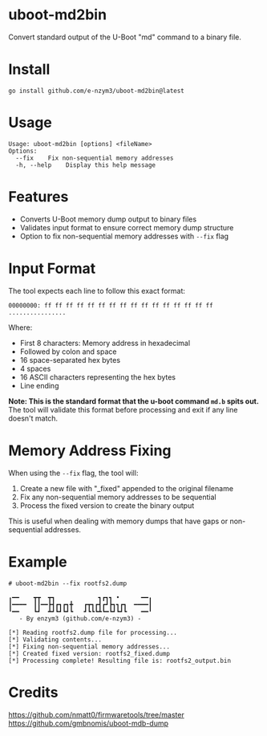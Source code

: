 # uboot-md2bin
Convert standard output of the U-Boot "md" command to a binary file.

# Install
```
go install github.com/e-nzym3/uboot-md2bin@latest
```

# Usage
```
Usage: uboot-md2bin [options] <fileName>
Options:
  --fix    Fix non-sequential memory addresses
  -h, --help    Display this help message
```

# Features
- Converts U-Boot memory dump output to binary files
- Validates input format to ensure correct memory dump structure
- Option to fix non-sequential memory addresses with `--fix` flag

# Input Format
The tool expects each line to follow this exact format:
```
00000000: ff ff ff ff ff ff ff ff ff ff ff ff ff ff ff ff    ................
```
Where:
- First 8 characters: Memory address in hexadecimal
- Followed by colon and space
- 16 space-separated hex bytes
- 4 spaces
- 16 ASCII characters representing the hex bytes
- Line ending

<b>Note: This is the standard format that the u-boot command `md.b` spits out. </b><br>
The tool will validate this format before processing and exit if any line doesn't match.

# Memory Address Fixing
When using the `--fix` flag, the tool will:
1. Create a new file with "_fixed" appended to the original filename
2. Fix any non-sequential memory addresses to be sequential
3. Process the fixed version to create the binary output

This is useful when dealing with memory dumps that have gaps or non-sequential addresses.

# Example
```
# uboot-md2bin --fix rootfs2.dump 

╻━━    ┳┳  ┳┓            ┓┏┓┓ •      ━━╻
┃━━━━  ┃┃━━┣┫┏┓┏┓╋   ┏┳┓┏┫┏┛┣┓┓┏┓  ━━━━┃
╹━━    ┗┛  ┻┛┗┛┗┛┗   ┛┗┗┗┻┗━┗┛┗┛┗    ━━╹
   - By enzym3 (github.com/e-nzym3) -

[*] Reading rootfs2.dump file for processing...
[*] Validating contents...
[*] Fixing non-sequential memory addresses...
[*] Created fixed version: rootfs2_fixed.dump
[*] Processing complete! Resulting file is: rootfs2_output.bin
```

# Credits
https://github.com/nmatt0/firmwaretools/tree/master <br>
https://github.com/gmbnomis/uboot-mdb-dump
